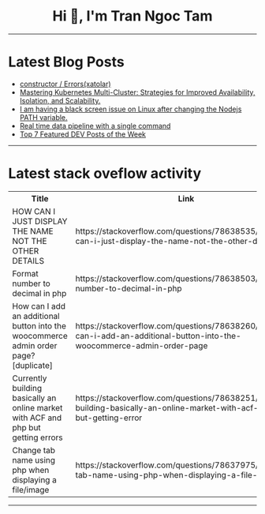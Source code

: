 <h1 align="center">Hi 👋, I'm Tran Ngoc Tam</h1>

---

# Latest Blog Posts 
<!-- BLOG-POST-LIST:START -->
- [constructor / Errors&lpar;xatolar&rpar;](https://dev.to/bekmuhammaddev/constructor-errorsxatolar-3791)
- [Mastering Kubernetes Multi-Cluster: Strategies for Improved Availability, Isolation, and Scalability.](https://dev.to/getambassador2024/mastering-kubernetes-multi-cluster-strategies-for-improved-availability-isolation-and-scalability-7gm)
- [I am having a black screen issue on Linux after changing the Nodejs PATH variable.](https://dev.to/thaisavieira/i-am-having-a-black-screen-issue-on-linux-after-changing-the-nodejs-path-variable-302h)
- [Real time data pipeline with a single command](https://dev.to/ericzizhouwang/real-time-data-pipeline-with-a-single-command-19nm)
- [Top 7 Featured DEV Posts of the Week](https://dev.to/devteam/top-7-featured-dev-posts-of-the-week-1368)
<!-- BLOG-POST-LIST:END -->

---

# Latest stack oveflow activity
<table>
  <tr><th>Title</th><th>Link</th></tr>
  <!-- STACKOVERFLOW:START --><tr><td>HOW CAN I JUST DISPLAY THE NAME NOT THE OTHER DETAILS</td><td>https://stackoverflow.com/questions/78638535/how-can-i-just-display-the-name-not-the-other-details</td></tr><tr><td>Format number to decimal in php</td><td>https://stackoverflow.com/questions/78638503/format-number-to-decimal-in-php</td></tr><tr><td>How can I add an additional button into the woocommerce admin order page? [duplicate]</td><td>https://stackoverflow.com/questions/78638260/how-can-i-add-an-additional-button-into-the-woocommerce-admin-order-page</td></tr><tr><td>Currently building basically an online market with ACF and php but getting errors</td><td>https://stackoverflow.com/questions/78638251/currently-building-basically-an-online-market-with-acf-and-php-but-getting-error</td></tr><tr><td>Change tab name using php when displaying a file/image</td><td>https://stackoverflow.com/questions/78637975/change-tab-name-using-php-when-displaying-a-file-image</td></tr><!-- STACKOVERFLOW:END -->
</table>

---


